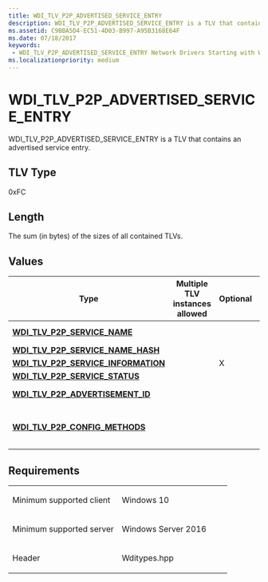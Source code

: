 ```yaml
---
title: WDI_TLV_P2P_ADVERTISED_SERVICE_ENTRY
description: WDI_TLV_P2P_ADVERTISED_SERVICE_ENTRY is a TLV that contains an advertised service entry.
ms.assetid: C9BBA5D4-EC51-4D03-B997-A95B3168E64F
ms.date: 07/18/2017
keywords:
 - WDI_TLV_P2P_ADVERTISED_SERVICE_ENTRY Network Drivers Starting with Windows Vista
ms.localizationpriority: medium
---
```


# WDI\_TLV\_P2P\_ADVERTISED\_SERVICE\_ENTRY


WDI\_TLV\_P2P\_ADVERTISED\_SERVICE\_ENTRY is a TLV that contains an advertised service entry.

## TLV Type


0xFC

## Length


The sum (in bytes) of the sizes of all contained TLVs.

## Values


| Type                                                                           | Multiple TLV instances allowed | Optional | Description                                                                                                                                                              |
|--------------------------------------------------------------------------------|--------------------------------|----------|--------------------------------------------------------------------------------------------------------------------------------------------------------------------------|
| [**WDI\_TLV\_P2P\_SERVICE\_NAME**](wdi-tlv-p2p-service-name.md)               |                                |          | Name of the service, in UTF-8, up to 255 bytes.                                                                                                                          |
| [**WDI\_TLV\_P2P\_SERVICE\_NAME\_HASH**](wdi-tlv-p2p-service-name-hash.md)    |                                |          | Hash of Service Name.                                                                                                                                                    |
| [**WDI\_TLV\_P2P\_SERVICE\_INFORMATION**](wdi-tlv-p2p-service-information.md) |                                | X        | Service Information for this service.                                                                                                                                    |
| [**WDI\_TLV\_P2P\_SERVICE\_STATUS**](wdi-tlv-p2p-service-status.md)           |                                |          | Service Status of this service.                                                                                                                                          |
| [**WDI\_TLV\_P2P\_ADVERTISEMENT\_ID**](wdi-tlv-p2p-advertisement-id.md)       |                                |          | An ID that uniquely identifies the service instance.                                                                                                                     |
| [**WDI\_TLV\_P2P\_CONFIG\_METHODS**](wdi-tlv-p2p-config-methods.md)           |                                |          | Configuration methods as defined in [**WDI\_WPS\_CONFIGURATION\_METHOD**](https://docs.microsoft.com/windows-hardware/drivers/ddi/wditypes/ne-wditypes-_wdi_wps_configuration_method). Only PIN display, PIN keypad, and WFDS are applicable. |

 

Requirements
------------

<table>
<colgroup>
<col width="50%" />
<col width="50%" />
</colgroup>
<tbody>
<tr class="odd">
<td><p>Minimum supported client</p></td>
<td><p>Windows 10</p></td>
</tr>
<tr class="even">
<td><p>Minimum supported server</p></td>
<td><p>Windows Server 2016</p></td>
</tr>
<tr class="odd">
<td><p>Header</p></td>
<td>Wditypes.hpp</td>
</tr>
</tbody>
</table>

 

 




